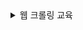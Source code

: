 <details>
<summary>웹 크롤링 교육</summary>

####  웹크롤링 
| 날짜 | 주제 | 주소 | 교육설명 |
| --- | --- | --- | --- |
| 2023-09-05  | 교육 Begeinners | 'https://www.w3schools.com/'| - 브라우저 여는법 /윈도우 창에 주소 연결 /브라우저 닫는법 |
| 2023-09-05  | 도서목록 books_quest | 'https://brunch.co.kr/keyword/%EC%B1%85%EB%A6%AC%EB%B7%B0' | - 도서목록 홈페이지 OPEN /단수(하나) element 추출/복수 element 가져오기 |
| 2023-09-06  | 이마트몰 emartmalls_find | 'https://emart.ssg.com' | - element from bundle Webelement 중 추출 /paginations(for문)|
| 2023-09-06  | 기트허브github_events_except | 'https://github.com/' | - Login 화면 링크 tag/Login 화면 구성(id/password/click tag) |
| 2023-09-06  | 구글googlestore_healthcare_loops| 'https://play.google.com/store/' | - 제품정보(서비스명/만든회사명/앱정보tag) /리뷰 내용 추출(내용/날짜/별첨 tag)/회사서비스 전체 리뷰(list +for문)  |



#### 웹크롤링 용어 및 기능 

</details>

